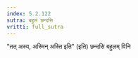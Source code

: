 ```yaml
---
index: 5.2.122
sutra: बहुलं छन्दसि
vritti: full_sutra
---
```


"तत् अस्य, अस्मिन् अस्ति इति" (इति) छन्दसि बहुलम् विनि